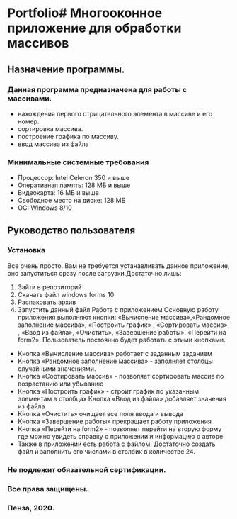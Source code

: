 # Portfolio# Многооконное приложение для обработки массивов
## Назначение программы.
### Данная программа предназначена для работы с массивами.

* нахождения первого отрицательного элемента в массиве и его номер.
* сортировка массива.
* построение графика по массиву.
* ввод массива из файла
### Минимальные системные требования
* Процессор: Intel Celeron 350 и выше
* Оперативная память: 128 МБ и выше
* Видеокарта: 16 МБ и выше
* Свободное место на диске: 128 МБ
* ОС: Windows 8/10
## Руководство пользователя
### Установка
Все очень просто. Вам не требуется устанавливать данное приложение, оно запуститься сразу после загрузки.Достаточно лишь:

1. Зайти в репозиторий
2. Скачать файл windows forms 10
3. Распаковать архив
4. Запустить данный файл
Работа с приложением
Основную работу приложения выполняют кнопки: «Вычисление массива»,«Рандомное заполнение массива», «Построить график» , «Сортировать массив» , «Ввод из файла», «Очистить», «Завершение работы», «Перейти на form2». Пользователь постоянно будет работать с этими кнопками.

* Кнопка «Вычисление массива» работает с заданным заданием
* Кнопка «Рандомное заполнение массива» - заполняет столбцы случайными значениями.
* Кнопка «Сортировать массив» - позволяет сортировать массив по возрастанию или убыванию
* Кнопка «Построить график» - строит график по указанным элементам в столбцах Кнопка «Ввод из файла» добавляет значения из файла
* Кнопка «Очистить» очищает все поля ввода и вывода
* Кнопка «Завершение работы» прекращает работу приложения
* Кнопка «Перейти на form2» - позволяет перейти на вторую форму где можно увидеть справку о приложении и информацию о авторе
* Также в приложении есть работа с файлом. Достаточно создать файл и заполнить его числами в столбик в количестве 24.
### Не подлежит обязательной сертификации.
### Все права защищены.
### Пенза, 2020.
